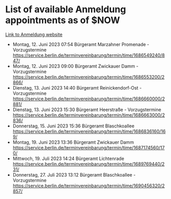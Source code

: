 # List of available Anmeldung appointments as of $NOW
[Link to Anmeldung website](https://service.berlin.de/terminvereinbarung/termin/tag.php?termin=1&anliegen[]=120686&dienstleisterlist=122210,122217,327316,122219,327312,122227,327314,122231,327346,122243,327348,122254,122252,329742,122260,329745,122262,329748,122271,327278,122273,327274,122277,327276,330436,122280,327294,122282,327290,122284,327292,122291,327270,122285,327266,122286,327264,122296,327268,150230,329760,122297,327286,122294,327284,122312,329763,122314,329775,122304,327330,122311,327334,122309,327332,317869,122281,327352,122279,329772,122283,122276,327324,122274,327326,122267,329766,122246,327318,122251,327320,122257,327322,122208,327298,122226,327300&herkunft=http%3A%2F%2Fservice.berlin.de%2Fdienstleistung%2F120686%2F)
- Montag, 12. Juni 2023 07:54 Bürgeramt Marzahner Promenade - Vorzugstermine https://service.berlin.de/terminvereinbarung/termin/time/1686549240/847/
- Montag, 12. Juni 2023 09:00 Bürgeramt Zwickauer Damm - Vorzugstermine https://service.berlin.de/terminvereinbarung/termin/time/1686553200/2866/
- Dienstag, 13. Juni 2023 14:40 Bürgeramt Reinickendorf-Ost - Vorzugstermine https://service.berlin.de/terminvereinbarung/termin/time/1686660000/2881/
- Dienstag, 13. Juni 2023 15:30 Bürgeramt Heerstraße - Vorzugstermine https://service.berlin.de/terminvereinbarung/termin/time/1686663000/2836/
- Donnerstag, 15. Juni 2023 15:36 Bürgeramt Blaschkoallee https://service.berlin.de/terminvereinbarung/termin/time/1686836160/169/
- Montag, 19. Juni 2023 13:36 Bürgeramt Zwickauer Damm https://service.berlin.de/terminvereinbarung/termin/time/1687174560/170/
- Mittwoch, 19. Juli 2023 14:24 Bürgeramt Lichtenrade https://service.berlin.de/terminvereinbarung/termin/time/1689769440/231/
- Donnerstag, 27. Juli 2023 13:12 Bürgeramt Blaschkoallee - Vorzugstermine https://service.berlin.de/terminvereinbarung/termin/time/1690456320/2857/
